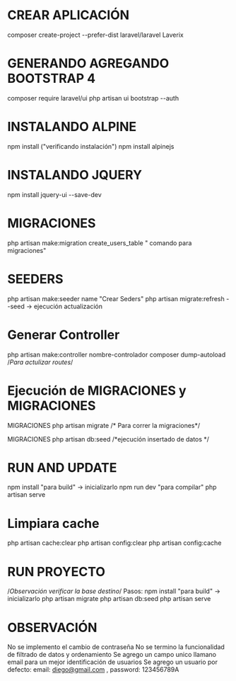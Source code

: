 # CREAR APLICACIÓN
composer create-project --prefer-dist laravel/laravel Laverix

# GENERANDO AGREGANDO BOOTSTRAP 4
composer require laravel/ui
php artisan ui bootstrap --auth 

# INSTALANDO ALPINE
npm install  ("verificando instalación")
npm install alpinejs

# INSTALANDO JQUERY
npm install jquery-ui --save-dev

# MIGRACIONES
php artisan make:migration create_users_table  " comando para migraciones"

# SEEDERS
php artisan make:seeder name "Crear Seders"
php artisan migrate:refresh --seed  -> ejecución actualización

# Generar Controller 
php artisan make:controller nombre-controlador
composer dump-autoload   /*Para actulizar routes*/

# Ejecución de MIGRACIONES y MIGRACIONES

MIGRACIONES
php artisan migrate  /* Para correr la migraciones*/

MIGRACIONES
php artisan db:seed  /*ejecución insertado de datos */

# RUN AND UPDATE

npm install "para build"   -> inicializarlo
npm run dev "para compilar"
php artisan serve
# Limpiara cache
php artisan cache:clear
php artisan config:clear
php artisan config:cache

# RUN PROYECTO
/*Observación verificar la base destino*/
Pasos:
npm install "para build"   -> inicializarlo
php artisan migrate
php artisan db:seed
php artisan serve


# OBSERVACIÓN 
No se implemento el cambio de contraseña
No se termino la funcionalidad de filtrado de datos y ordenamiento
Se agrego un campo unico  llamano email para un mejor identificación de usuarios
Se agrego un usuario por defecto: email: diego@gmail.com , password: 123456789A 

